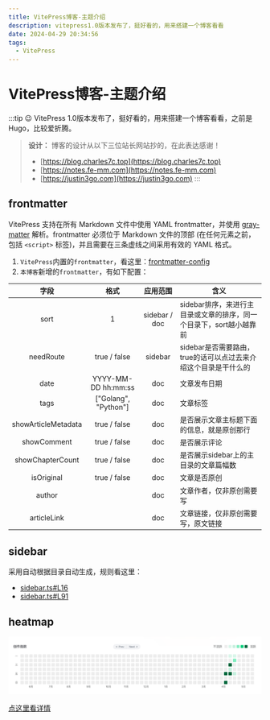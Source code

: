 ```yaml
---
title: VitePress博客-主题介绍
description: vitepress1.0版本发布了，挺好看的，用来搭建一个博客看看
date: 2024-04-29 20:34:56
tags:
  - VitePress
---
```


# VitePress博客-主题介绍

:::tip 😉
VitePress 1.0版本发布了，挺好看的，用来搭建一个博客看看，之前是Hugo，比较爱折腾。

> **设计：** 博客的设计从以下三位站长网站抄的，在此表达感谢！
> * [https://blog.charles7c.top](https://blog.charles7c.top)
> * [https://notes.fe-mm.com](https://notes.fe-mm.com)
> * [https://justin3go.com](https://justin3go.com)
:::

## frontmatter

VitePress 支持在所有 Markdown 文件中使用 YAML frontmatter，并使用 [gray-matter](https://github.com/jonschlinkert/gray-matter) 解析。frontmatter 必须位于 Markdown 文件的顶部 (在任何元素之前，包括 `<script>` 标签)，并且需要在三条虚线之间采用有效的 YAML 格式。

1. `VitePress`内置的`frontmatter`，看这里：[frontmatter-config](https://vitepress.dev/zh/reference/frontmatter-config)
2. `本博客`新增的`frontmatter`，有如下配置：

|         字段          |          格式          |     应用范围      | 含义                                      |
| :-----------------: | :------------------: | :-----------: | --------------------------------------- |
|        sort         |          1           | sidebar / doc | sidebar排序，来进行主目录或文章的排序，同一个目录下，sort越小越靠前 |
|      needRoute      |     true / false     |    sidebar    | sidebar是否需要路由，true的话可以点过去来介绍这个目录是干什么的   |
|        date         | YYYY-MM-DD hh:mm:ss  |      doc      | 文章发布日期                                  |
|        tags         | ["Golang", "Python"] |      doc      | 文章标签                                    |
| showArticleMetadata |     true / false     |      doc      | 是否展示文章主标题下面的信息，就是原创那行                   |
|     showComment     |     true / false     |      doc      | 是否展示评论                                  |
|  showChapterCount   |     true / false     |      doc      | 是否展示sidebar上的主目录的文章篇幅数                  |
|     isOriginal      |     true / false     |      doc      | 文章是否原创                                  |
|       author        |                      |      doc      | 文章作者，仅非原创需要写                            |
|     articleLink     |                      |      doc      | 文章链接，仅非原创需要写，原文链接                       |


## sidebar

采用自动根据目录自动生成，规则看这里：

* [sidebar.ts#L16](https://github.com/yqchilde/yqchilde.github.io/blob/ad645dd5604eb41c6d8de3ef29c0f43de1a10ad5/.vitepress/config/sidebar.ts#L16)
* [sidebar.ts#L91](https://github.com/yqchilde/yqchilde.github.io/blob/ad645dd5604eb41c6d8de3ef29c0f43de1a10ad5/.vitepress/config/sidebar.ts#L91)

## heatmap

![img](./1714987487.png)

[点这里看详情](../2024/vitepress-blog-2)